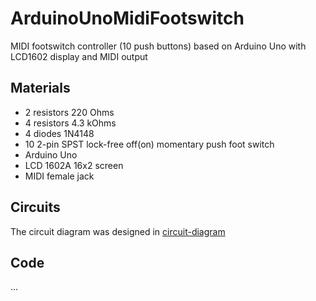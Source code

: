 # ArduinoUnoMidiFootswitch
MIDI footswitch controller (10 push buttons) based on Arduino Uno with LCD1602 display and MIDI output

## Materials

- 2 resistors 220 Ohms
- 4 resistors 4.3 kOhms
- 4 diodes 1N4148
- 10 2-pin SPST lock-free off(on) momentary push foot switch
- Arduino Uno
- LCD 1602A 16x2 screen
- MIDI female jack

## Circuits

The circuit diagram was designed in [circuit-diagram](https://www.circuit-diagram.org/)

## Code

...